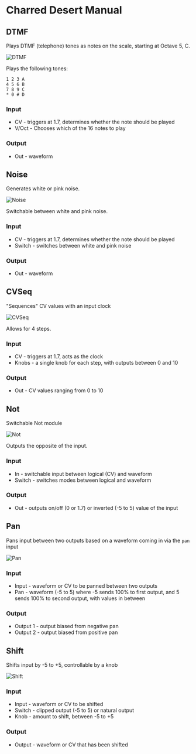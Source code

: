 # Charred Desert Manual

## DTMF

Plays DTMF (telephone) tones as notes on the scale, starting at Octave 5, C.

![DTMF](images/dtmf.png)

Plays the following tones:

```
1 2 3 A
4 5 6 B
7 8 9 C
* 0 # D
```

### Input

* CV - triggers at 1.7, determines whether the note should be played
* V/Oct - Chooses which of the 16 notes to play

### Output

* Out - waveform

## Noise

Generates white or pink noise.

![Noise](images/noise.png)

Switchable between white and pink noise.

### Input

* CV - triggers at 1.7, determines whether the note should be played
* Switch - switches between white and pink noise

### Output

* Out - waveform

## CVSeq

"Sequences" CV values with an input clock

![CVSeq](images/cvseq.png)

Allows for 4 steps.

### Input

* CV - triggers at 1.7, acts as the clock
* Knobs - a single knob for each step, with outputs between 0 and 10

### Output

* Out - CV values ranging from 0 to 10

## Not

Switchable Not module

![Not](images/not.png)

Outputs the opposite of the input.

### Input

* In - switchable input between logical (CV) and waveform
* Switch - switches modes between logical and waveform

### Output

* Out - outputs on/off (0 or 1.7) or inverted (-5 to 5) value of the input

## Pan

Pans input between two outputs based on a waveform coming in via the `pan`
input

![Pan](images/pan.png)

### Input

* Input - waveform or CV to be panned between two outputs
* Pan - waveform (-5 to 5) where -5 sends 100% to first output, and 5 sends 100% to second output, with values in between

### Output

* Output 1 - output biased from negative pan
* Output 2 - output biased from positive pan

## Shift

Shifts input by -5 to +5, controllable by a knob

![Shift](images/shift.png)

### Input

* Input - waveform or CV to be shifted
* Switch - clipped output (-5 to 5) or natural output
* Knob - amount to shift, between -5 to +5

### Output

* Output - waveform or CV that has been shifted
